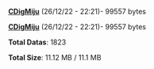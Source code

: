 [**CDigMiju**](/data/CDigMiju.txt) (26/12/22 - 22:21)- 99557 bytes

[**CDigMiju**](/data/CDigMiju.txt) (26/12/22 - 22:21)- 99557 bytes

**Total Datas**: 1823

**Total Size**: 11.12 MB / 11.1 MB
